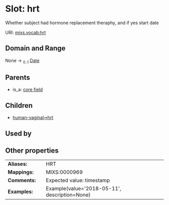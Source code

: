 
# Slot: hrt


Whether subject had hormone replacement theraphy, and if yes start date

URI: [mixs.vocab:hrt](https://w3id.org/mixs/vocab/hrt)


## Domain and Range

None &#8594;  <sub>0..1</sub> [Date](types/Date.md)

## Parents

 *  is_a: [core field](core_field.md)

## Children

 *  [human-vaginal➞hrt](human_vaginal_hrt.md)

## Used by


## Other properties

|  |  |  |
| --- | --- | --- |
| **Aliases:** | | HRT |
| **Mappings:** | | MIXS:0000969 |
| **Comments:** | | Expected value: timestamp |
| **Examples:** | | Example(value='2018-05-11', description=None) |

